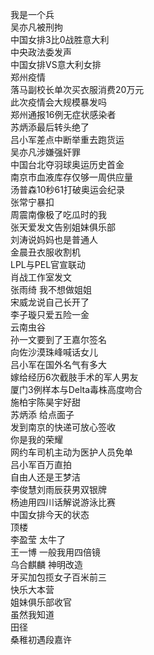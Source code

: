 我是一个兵  
吴亦凡被刑拘  
中国女排3比0战胜意大利  
中央政法委发声  
中国女排VS意大利女排  
郑州疫情  
落马副校长单次买衣服消费20万元  
此次疫情会大规模暴发吗  
郑州通报16例无症状感染者  
苏炳添最后转头绝了  
吕小军差点中断举重去跑货运  
吴亦凡涉嫌强奸罪  
中国台北夺羽球奥运历史首金  
南京市血液库存仅够一周供应量  
汤普森10秒61打破奥运会纪录  
张常宁暴扣  
周震南像极了吃瓜时的我  
张天爱发文告别姐妹俱乐部  
刘涛说妈妈也是普通人  
金晨丑衣服收割机  
LPL与PEL官宣联动  
肖战工作室发文  
张雨绮 我不想做姐姐  
宋威龙说自己长开了  
李子璇只爱五险一金  
云南虫谷  
孙一文要到了王嘉尔签名  
向佐沙漠珠峰喊话女儿  
吕小军在国外名气有多大  
嫁给经历6次截肢手术的军人男友  
厦门3例样本与Delta毒株高度吻合  
施柏宇陈昊宇好甜  
苏炳添 给点面子  
发到南京的快递可放心签收  
你是我的荣耀  
网约车司机主动为医护人员免单  
吕小军百万直拍  
自由人还是王梦洁  
李俊慧刘雨辰获男双银牌  
杨迪用四川话解说游泳比赛  
中国女排今天的状态  
顶楼  
李盈莹 太牛了  
王一博 一般我用四倍镜  
乌合麒麟 神明改造  
牙买加包揽女子百米前三  
快乐大本营  
姐妹俱乐部收官  
虽然我知道  
田径  
桑稚初遇段嘉许  
